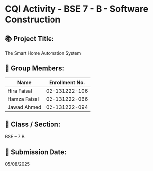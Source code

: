 # CQI Activity - BSE 7 - B - Software Construction

## 📚 Project Title:
The Smart Home Automation System

## 👥 Group Members:
| Name                 | Enrollment No.       |
|----------------------|----------------------|
|    Hira Faisal       |   02-131222-106      |
|    Hamza Faisal      |   02-131222-066      |
|    Jawad Ahmed       |   02-131222-094      |

## 🏫 Class / Section:
BSE – 7 B


## 📅 Submission Date:
05/08/2025



